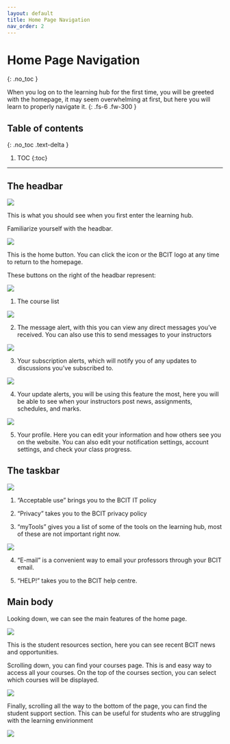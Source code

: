 ```yaml
---
layout: default
title: Home Page Navigation
nav_order: 2
---
```


# Home Page Navigation
{: .no_toc }


When you log on to the learning hub for the first time, you will be greeted with the homepage,
it may seem overwhelming at first, but here you will learn to properly navigate it.
{: .fs-6 .fw-300 }

## Table of contents
{: .no_toc .text-delta }

1. TOC
{:toc}

---


## The headbar

<img src="https://github.com/Andrew-Smirnoff/Business-Comm-assignment/blob/gh-pages/assets/images/mainPage.png?raw=true">

This is what you should see when you first enter the learning hub. 

Familiarize yourself with the headbar.

<img src="https://github.com/Andrew-Smirnoff/Business-Comm-assignment/blob/gh-pages/assets/images/home.png?raw=true">

This is the home button. You can click the icon or the BCIT logo at any time to return to the homepage.

These buttons on the right of the headbar represent:

  <img src="https://github.com/Andrew-Smirnoff/Business-Comm-assignment/blob/gh-pages/assets/images/right.png?raw=true">

  1. The course list 
  
  <img src="https://github.com/Andrew-Smirnoff/Business-Comm-assignment/blob/gh-pages/assets/images/courses.png?raw=true">
  
  2. The message alert, with this you can view any direct messages you’ve received. You can also use this to send messages to your instructors 
  
  <img src="https://github.com/Andrew-Smirnoff/Business-Comm-assignment/blob/gh-pages/assets/images/mail.png?raw=true">
  
  3. Your subscription alerts, which will notify you of any updates to discussions you’ve subscribed to. 
  
  <img src="https://github.com/Andrew-Smirnoff/Business-Comm-assignment/blob/gh-pages/assets/images/subscriptions.png?raw=true">
  
  4. Your update alerts, you will be using this feature the most, here you will be able to see when your instructors post news, assignments, schedules, and marks. 
  
  <img src="https://github.com/Andrew-Smirnoff/Business-Comm-assignment/blob/gh-pages/assets/images/remember%20to%20hit%20that%20bell%20icon.png?raw=true">
  
  5. Your profile. Here you can edit your information and how others see you on the website. You can also edit your notification settings, account settings, and check your class      progress.


## The taskbar

  <img src="https://github.com/Andrew-Smirnoff/Business-Comm-assignment/blob/gh-pages/assets/images/Buttons.png?raw=true">
  
  1. “Acceptable use” brings you to the BCIT IT policy
  
  2.  “Privacy” takes you to the BCIT privacy policy
  
  3. “myTools” gives you a list of some of the tools on the learning hub, most of these are not important right now.
  
  <img src="https://github.com/Andrew-Smirnoff/Business-Comm-assignment/blob/gh-pages/assets/images/dropDown.png?raw=true">
  
  4. “E-mail” is a convenient way to email your professors through your BCIT email. 
  
  5. “HELP!” takes you to the BCIT help centre.



## Main body

Looking down, we can see the main features of the home page.

<img src="https://github.com/Andrew-Smirnoff/Business-Comm-assignment/blob/gh-pages/assets/images/news.png?raw=true">

This is the student resources section, here you can see recent BCIT news and opportunities.

Scrolling down, you can find your courses page. This is and easy way to access all your courses. On the top of the courses section, you can select which courses will be displayed.

<img src="https://github.com/Andrew-Smirnoff/Business-Comm-assignment/blob/gh-pages/assets/images/courseMenu.png?raw=true">

Finally, scrolling all the way to the bottom of the page, you can find the student support section. This can be useful for students who are struggling with the learning envirionment


<img src="https://github.com/Andrew-Smirnoff/Business-Comm-assignment/blob/gh-pages/assets/images/success.png?raw=true">



